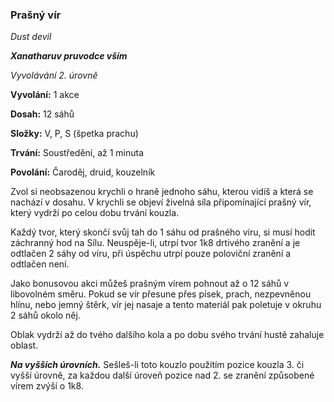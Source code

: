 ### Prašný vír

*Dust devil*

***Xanatharuv pruvodce vším***

 *Vyvolávání 2. úrovně* 
 

**Vyvolání:** 1 akce

**Dosah:** 12 sáhů

**Složky:** V, P, S (špetka prachu)

**Trvání:** Soustředění, až 1 minuta

**Povolání:** Čaroděj, druid, kouzelník
 
Zvol si neobsazenou krychli o hraně jednoho sáhu, kterou vidíš a která se nachází v dosahu. V krychli se objeví živelná síla připomínající prašný vír, který vydrží po celou dobu trvání kouzla.

Každý tvor, který skončí svůj tah do 1 sáhu od prašného víru, si musí hodit záchranný hod na Sílu. Neuspěje-li, utrpí tvor 1k8 drtivého zranění a je odtlačen 2 sáhy od víru, při úspěchu utrpí pouze poloviční zranění a odtlačen není.

Jako bonusovou akci můžeš prašným vírem pohnout až o 12 sáhů v libovolném směru. Pokud se vír přesune přes písek, prach, nezpevněnou hlínu, nebo jemný štěrk, vír jej nasaje a tento materiál pak poletuje v okruhu 2 sáhů okolo něj.

Oblak vydrží až do tvého dalšího kola a po dobu svého trvání hustě zahaluje oblast.

***Na vyšších úrovních.*** Sešleš-li toto kouzlo použitím pozice kouzla 3. či vyšší úrovně, za každou další úroveň pozice nad 2. se zranění způsobené vírem zvýší o 1k8.